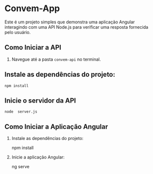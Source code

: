 # Convem-App

Este é um projeto simples que demonstra uma aplicação Angular interagindo com uma API Node.js para verificar uma resposta fornecida pelo usuário.

## Como Iniciar a API

1. Navegue até a pasta `convem-api` no terminal.

## Instale as dependências do projeto:

    npm install

## Inicie  o servidor da API
    
    node  server.js


## Como Iniciar a Aplicação Angular

1. Instale as dependências do projeto:

    npm install

2. Inicie a aplicação Angular:

    ng serve